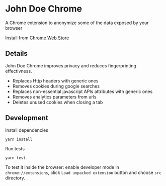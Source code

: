 # John Doe Chrome
A Chrome extension to anonymize some of the data exposed by your browser

Install from [Chrome Web Store](https://chrome.google.com/webstore/detail/john-doe-chrome/nnfemicgpfdgigkclmajeghkjiiemoaa)

## Details
John Doe Chrome improves privacy and reduces fingerprinting effectivness.

- Replaces Http headers with generic ones
- Removes cookies during google searches
- Replaces non-essential javascript APIs attributes with generic ones
- Removes analytics parameters from urls
- Deletes unused cookies when closing a tab

## Development
Install dependencies
```
yarn install
```

Run tests
```
yarn test
```

To test it inside the browser: enable developer mode in `chrome://extensions`, click `Load unpacked extension` button and choose `src` directory.
